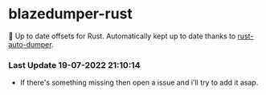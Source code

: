 # blazedumper-rust

🚀 Up to date offsets for Rust. Automatically kept up to date thanks to [rust-auto-dumper](https://github.com/Akandesh/rust-auto-dumper).


### Last Update 19-07-2022 21:10:14
- If there's something missing then open a issue and i'll try to add it asap.